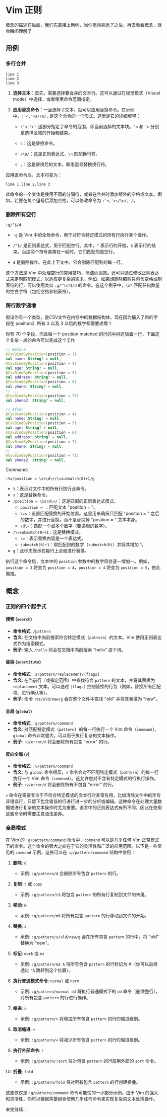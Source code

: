 # Vim 正则

概念的描述在后面，我们先直接上用例，当你觉得熟悉了之后，再去看看概念，就会瞬间理解了


## 用例

### 多行合并

```
line 1
line 2
line 3
```

1. **选择文本**：首先，需要选择要合并的文本行。这可以通过在视觉模式（Visual mode）中选择，或者使用命令范围指定。

2. **应用替换命令**：一旦选择了文本，就可以应用替换命令。在示例中，`:'<,'>s/\n/,` 是这个命令的一个形式。这里是它的详细解释：
   
   - `:'<,'>`：这部分指定了命令的范围，即当前选择的文本块。`'<` 和 `'>` 分别是选择区域的开始和结束。
   
   - `s`：这是替换命令。
   
   - `/\n/`：这是正则表达式，`\n` 匹配换行符。
   
   - `,`：这是替换后的文本，即用逗号替换换行符。

应用该命令后，文本将变为：

```
line 1,line 2,line 3
```

此命令的一个变体是使用不同的分隔符，或者在合并时添加额外的空格或文本。例如，若要在每个逗号后添加空格，可以修改命令为 `:'<,'>s/\n/, /`。

### 删除所有空行

```
:g/^$/d
```

- `:g` 是 Vim 中的全局命令，用于对符合特定模式的所有行执行某个操作。

- `/^$/` 是正则表达式，用于匹配空行。其中，`^` 表示行的开始，`$` 表示行的结束。当这两个符号紧挨在一起时，它们匹配的是空行。

- `d` 是删除操作。在此上下文中，它会删除匹配到的每一行。

这个方法是 Vim 中处理空行的常用技巧，简洁而高效。还可以通过修改正则表达式来定制匹配模式，以适应更复杂的需求。例如，如果想删除那些只包含空格或制表符的行，可以使用类似 `:g/^\s*$/d` 的命令。在这个例子中，`\s*` 匹配任何数量的空白字符（包括空格和制表符）。

### 跨行数字递增

假设你有一个类型，是CSV文件在内存中的数据结构体，现在因为插入了新的字段在 position3, 所有 3 以及 3 以后的数字都需要递增 1

你有 70 个字段，而且每一个 position matched 的行的中间还隔着一行，下面这个复杂一点的命令可以完成这个工作

```kotlin
// Before
@CsvBindByPosition(position = 3)
val name: String? = null,
@CsvBindByPosition(position = 4)
val age: String? = null,
@CsvBindByPosition(position = 5)
val address: String? = null,
@CsvBindByPosition(position = 6)
val phone: String? = null,
// ...
@CsvBindByPosition(position = 70)
val phone2: String? = null,

// After
@CsvBindByPosition(position = 4)
val name: String? = null,
@CsvBindByPosition(position = 5)
val age: String? = null,
@CsvBindByPosition(position = 6)
val address: String? = null,
@CsvBindByPosition(position = 7)
val phone: String? = null,
// ...
@CsvBindByPosition(position = 71)
val phone2: String? = null,
```

Command: 

```
:%s/position = \zs\d\+/\=submatch(0)+1/g
```

- `%`：表示对文件中的所有行执行此命令。
- `s`：这是替换命令。
- `/position = \zs\d\+/`：这是匹配的正则表达式模式。
  - `position = `：匹配文本 "position = "。
  - `\zs`：设置匹配替换的开始位置。这里用来确保只匹配 "position = " 之后的数字，并进行替换，而不是替换掉 "position = " 文本本身。
  - `\d\+`：匹配一个或多个数字（要递增的数字）。
- `/\=submatch(0)+1`：这是替换模式。
  - `\=`：表示替换内容是一个表达式。
  - `submatch(0)+1`：取匹配到的数字（`submatch(0)`）并将其增加 1。
- `g`：此标志表示在每行上全局进行替换。

执行这个命令后，文本中的 `position` 参数中的数字将会逐一增加一。例如，`position = 3` 将变为 `position = 4`，`position = 4` 将变为 `position = 5`，依此类推。


## 概念

### 正则的四个起手式

#### 搜索 (`search`)

- **命令格式**: `/pattern`
- **含义**: 在文档中向前搜索符合特定模式（`pattern`）的文本。Vim 使用正则表达式作为搜索模式。
- **例子**: 输入 `/hello` 将会在文档中向前搜索 "hello" 这个词。

#### 替换 (`substitute`)

- **命令格式**: `:s/pattern/replacement/[flags]`
- **含义**: 在当前行（或指定范围）中查找符合 `pattern` 的文本，并将其替换为 `replacement` 文本。可以通过 `[flags]` 控制替换的行为（例如，替换所有匹配项、进行确认等）。
- **例子**: 命令 `:%s/old/new/g` 会在整个文件中查找 "old" 并将其替换为 "new"。

#### 全局 (`global`)

- **命令格式**: `:g/pattern/command`
- **含义**: 对匹配特定模式（`pattern`）的每一行执行一个 Vim 命令（`command`）。`global` 命令非常强大，可以用于执行复杂的文本操作。
- **例子**: `:g/error/d` 将会删除所有包含 "error" 的行。

#### 反向全局 (`v`)

- **命令格式**: `:v/pattern/command`
- **含义**: 与 `global` 命令相反，`v` 命令会对不匹配特定模式（`pattern`）的每一行执行一个 Vim 命令（`command`）。这允许您对不含有特定模式的行执行操作。
- **例子**: `:v/error/d` 将会删除所有不包含 "error" 的行。

`v` 命令在需要专注于不符合特定模式的文本行时非常有用，比如清除文件中的所有非错误行，只留下包含错误的行进行进一步的分析或编辑。这种命令在处理大量数据或进行复杂的文本操作时尤为重要。语言中的正则表达式有所不同，因此在使用这些命令时需要注意语法差异。


### 全局模式

在 Vim 的 `:g/pattern/command` 命令中，`command` 可以是几乎任何 Vim 正常模式下的命令。这个命令的强大之处在于它的灵活性和广泛的应用范围。以下是一些常见的 `command` 示例，这些可以在 `:g/pattern/command` 结构中使用：

1. **删除**: `d`
   - 示例: `:g/pattern/d` 会删除所有包含 `pattern` 的行。

2. **复制**: `t` 或 `copy`
   - 示例: `:g/pattern/t$` 将包含 `pattern` 的所有行复制到文件的末尾。

3. **移动**: `m`
   - 示例: `:g/pattern/m0` 将所有包含 `pattern` 的行移动到文件的开始。

4. **替换**: `s`
   - 示例: `:g/pattern/s/old/new/g` 会在所有包含 `pattern` 的行中，将 "old" 替换为 "new"。

5. **标记**: `mark` 或 `ma`
   - 示例: `:g/pattern/ma A` 将所有包含 `pattern` 的行标记为 A（你可以后续通过 `'A` 跳转到这个位置）。

6. **执行普通模式命令**: `normal` 或 `norm`
   - 示例: `:g/pattern/normal dd` 将执行普通模式下的 `dd` 命令（删除整行），对所有包含 `pattern` 的行进行操作。

7. **缩进**: `>`
   - 示例: `:g/pattern/>` 将增加所有包含 `pattern` 的行的缩进级别。

8. **取消缩进**: `<`
   - 示例: `:g/pattern/<` 将减少所有包含 `pattern` 的行的缩进级别。

9. **执行外部命令**: `!`
   - 示例: `:g/pattern/!sort` 将对包含 `pattern` 的行应用外部的 `sort` 命令。

10. **折叠**: `fold`
    - 示例: `:g/pattern/fold` 将对所有包含 `pattern` 的行创建折叠。

这些仅仅是 `:g/pattern/command` 命令可能性的一小部分示例。由于 Vim 的强大和灵活性，你可以根据需要组合使用几乎任何命令来实现复杂的文本处理操作。


未完待续...
